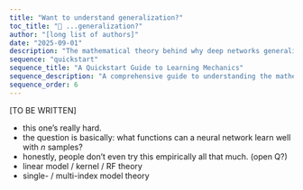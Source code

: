 ```yaml
---
title: "Want to understand generalization?"
toc_title: "🚧 ...generalization?"
author: "[long list of authors]"
date: "2025-09-01"
description: "The mathematical theory behind why deep networks generalize well to unseen data."
sequence: "quickstart"
sequence_title: "A Quickstart Guide to Learning Mechanics"
sequence_description: "A comprehensive guide to understanding the mathematical foundations of deep learning, from optimization to generalization."
sequence_order: 6
---
```


[TO BE WRITTEN]

- this one’s really hard.
- the question is basically: what functions can a neural network learn well with $n$ samples?
- honestly, people don’t even try this empirically all that much. (open Q?)
- linear model / kernel / RF theory
- single- / multi-index model theory